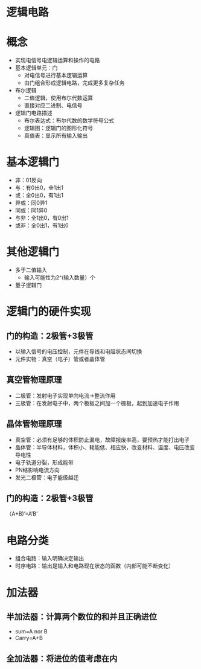 # 逻辑电路

# 概念

- 实现电信号电逻辑运算和操作的电路
- 基本逻辑单元：门
    - 对电信号进行基本逻辑运算
    - 由门组合形成逻辑电路，完成更多复杂任务
- 布尔逻辑
    - 二值逻辑，使用布尔代数运算
    - 直接对应二进制、电信号
- 逻辑门电路描述
    - 布尔表达式：布尔代数的数学符号公式
    - 逻辑图：逻辑门的图形化符号
    - 真值表：显示所有输入输出

# 基本逻辑门

- 非：01反向
- 与：有0出0，全1出1
- 或：全0出0，有1出1
- 异或：同0异1
- 同或：同1异0
- 与非：全1出0，有0出1
- 或非：全0出1，有1出0

# 其他逻辑门

- 多于二值输入
    - 输入可能性为2^(输入数量）个
- 量子逻辑门

# 逻辑门的硬件实现

## 门的构造：2极管+3极管

- 以输入信号的电压控制，元件在导线和电阻状态间切换
- 元件实物：真空（电子）管或者晶体管

## 真空管物理原理

- 二极管：发射电子实现单向电流→整流作用
- 三极管：在发射电子中，两个极板之间加一个栅极，起到加速电子作用

## 晶体管物理原理

- 真空管：必须有足够的体积防止漏电，故障报废率高，要预热才能打出电子
- 晶体管：半导体材料，体积小、耗能低、相应快，改变材料、温度、电压改变导电性
- 电子轨道分裂，形成能带
- PN结影响电流方向
- 发光二极管：电子能级越迁

## 门的构造：2极管+3极管

（A+B)’=A’B’

# 电路分类

- 组合电路：输入明确决定输出
- 时序电路：输出是输入和电路现在状态的函数（内部可能不断变化）

# 加法器

## 半加法器：计算两个数位的和并且正确进位

- sum=A nor B
- Carry=A+B

## 全加法器：将进位的值考虑在内